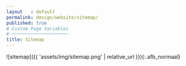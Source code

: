 ```yaml
---
layout   : default
permalink: design/website/sitemap/
published: true
# Custom Page Variables
# ─────────────────────
title: Sitemap
---
```


![sitemap]({{ 'assets/img/sitemap.png' | relative_url }}){:.afb_normaal}
